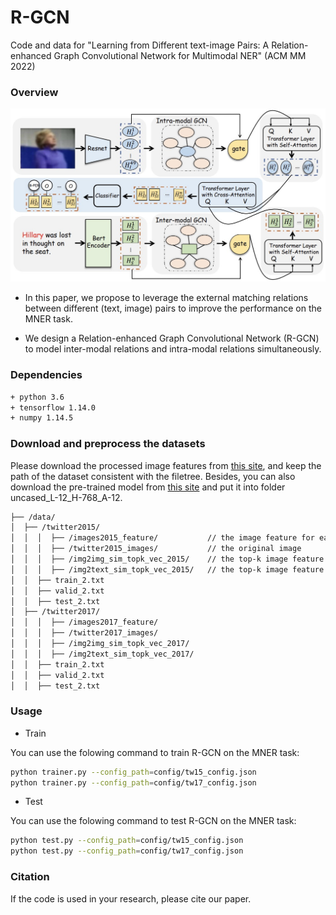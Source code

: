 # R-GCN
Code and data for "Learning from Different text-image Pairs: A Relation-enhanced Graph Convolutional Network for Multimodal NER" (ACM MM 2022)

### Overview

![image-20220705180811355](figs/R-GCN.jpg)

- In this paper, we propose to leverage the external matching relations between different (text, image) pairs to improve the performance on the MNER task.

- We design a Relation-enhanced Graph Convolutional Network (R-GCN) to model inter-modal relations and intra-modal relations simultaneously. 

### Dependencies

```bash
+ python 3.6
+ tensorflow 1.14.0
+ numpy 1.14.5
```

### Download and preprocess the datasets

Please download the processed image features from [this site](https://pan.baidu.com/s/1QQHdX2R98F_k7OqtG3upbQ?pwd=0olr), and keep the path of the dataset consistent with the filetree. Besides, you can also download the pre-trained model from [this site](https://pan.baidu.com/s/1QQHdX2R98F_k7OqtG3upbQ?pwd=0olr) and put it into folder uncased_L-12_H-768_A-12.

```sh
├── /data/
│  ├── /twitter2015/
│  │  │  ├── /images2015_feature/			// the image feature for each image
│  │  │  ├── /twitter2015_images/			// the original image
│  │  │  ├── /img2img_sim_topk_vec_2015/	// the top-k image feature for each image
│  │  │  ├── /img2text_sim_topk_vec_2015/	// the top-k image feature for each sentence
│  │  ├── train_2.txt
│  │  ├── valid_2.txt
│  │  ├── test_2.txt
│  ├── /twitter2017/
│  │  │  ├── /images2017_feature/
│  │  │  ├── /twitter2017_images/
│  │  │  ├── /img2img_sim_topk_vec_2017/
│  │  │  ├── /img2text_sim_topk_vec_2017/
│  │  ├── train_2.txt
│  │  ├── valid_2.txt
│  │  ├── test_2.txt
```


### Usage

- Train

You can use the folowing command to train R-GCN on the MNER task:

```bash
python trainer.py --config_path=config/tw15_config.json
python trainer.py --config_path=config/tw17_config.json
```

- Test

You can use the folowing command to test R-GCN on the MNER task:

```bash
python test.py --config_path=config/tw15_config.json
python test.py --config_path=config/tw17_config.json
```


### Citation

If the code is used in your research, please cite our paper.